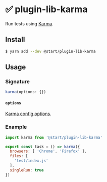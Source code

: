 # ✅ plugin-lib-karma

Run tests using [Karma](https://github.com/karma-runner/karma).

## Install

```sh
$ yarn add --dev @start/plugin-lib-karma
```

## Usage

### Signature

```ts
karma(options: {})
```

#### `options`

[Karma config options](https://karma-runner.github.io/2.0/config/configuration-file.html).

### Example

```js
import karma from '@start/plugin-lib-karma'

export const task = () => karma({
  browsers: [ 'Chrome', 'Firefox' ],
  files: [
    'test/index.js'
  ],
  singleRun: true
})
```
